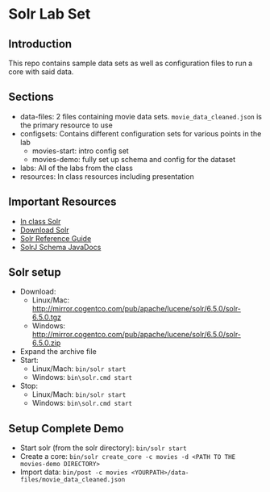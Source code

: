 # Solr Lab Set

## Introduction

This repo contains sample data sets as well as configuration files to run a core with said data.

## Sections
* data-files: 2 files containing movie data sets.  `movie_data_cleaned.json` is the primary resource to use
* configsets: Contains different configuration sets for various points in the lab
	* movies-start: intro config set
	* movies-demo: fully set up schema and config for the dataset
* labs: All of the labs from the class
* resources: In class resources including presentation

## Important Resources
* [In class Solr](http://solr.omnilabsinc.com:8983/solr/#/)
* [Download Solr](http://lucene.apache.org/solr/downloads.html)
* [Solr Reference Guide](https://cwiki.apache.org/confluence/display/solr/Apache+Solr+Reference+Guide)
* [SolrJ Schema JavaDocs](http://lucene.apache.org/solr/5_5_2/solr-solrj/org/apache/solr/client/solrj/request/schema/package-summary.html)

## Solr setup
* Download:
	* Linux/Mac: http://mirror.cogentco.com/pub/apache/lucene/solr/6.5.0/solr-6.5.0.tgz
	* Windows: http://mirror.cogentco.com/pub/apache/lucene/solr/6.5.0/solr-6.5.0.zip 
* Expand the archive file
* Start: 
	* Linux/Mach: `bin/solr start`
	* Windows: `bin\solr.cmd start`
* Stop:
	* Linux/Mach: `bin/solr start`
	* Windows: `bin\solr.cmd start`

## Setup Complete Demo
* Start solr (from the solr directory): `bin/solr start`
* Create a core: `bin/solr create_core -c movies -d <PATH TO THE movies-demo DIRECTORY>`
* Import data: `bin/post -c movies <YOURPATH>/data-files/movie_data_cleaned.json`
